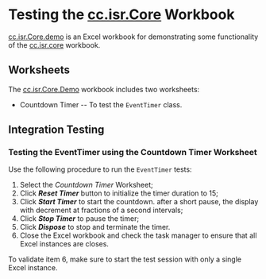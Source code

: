 # Testing the [cc.isr.Core] Workbook

[cc.isr.Core.demo] is an Excel workbook for demonstrating some functionality of the [cc.isr.core] workbook.

## Worksheets

The [cc.isr.Core.Demo] workbook includes two worksheets: 

* Countdown Timer -- To test the `EventTimer` class.

## Integration Testing

### Testing the EventTimer using the Countdown Timer Worksheet

Use the following procedure to run the `EventTimer` tests:

1) Select the _Countdown Timer_ Worksheet;
2) Click ___Reset Timer___ button to initialize the timer duration to 15;
3) Click ___Start Timer___ to start the countdown. after a short pause, the display with decrement at fractions of a second intervals;
4) Click ___Stop Timer___ to pause the timer;
5) Click ___Dispose___ to stop and terminate the timer.
6) Close the Excel workbook and check the task manager to ensure that all Excel instances are closes.

To validate item 6, make sure to start the test session with only a single Excel instance.

[cc.isr.Core]: https://github.com/ATECoder/vba.core
[cc.isr.Core.demo]: https://github.com/ATECoder/vba.core/src/demo

[ISR]: https://www.integratedscientificresources.com

[Microsoft Scripting Runtime]: c:\windows\system32\scrrun.dll
[Microsoft Visual Basic for Applications Extensibility 5.3]: <c:/program&#32;files/common&#32;files/microsoft&#32;shared/vba/vba7.1/vbeui.dll>
